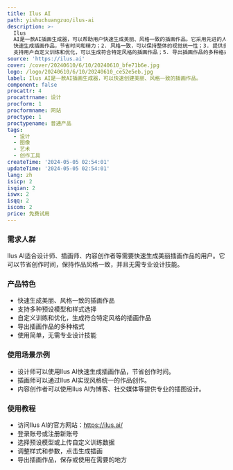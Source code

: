 ```yaml
---
title: Ilus AI
path: yishuchuangzuo/ilus-ai
description: >-
  Ilus
  AI是一款AI插画生成器，可以帮助用户快速生成美丽、风格一致的插画作品。它采用先进的人工智能技术，可以自动绘制出逼真的插画作品。该产品的主要优点包括：1.
  快速生成插画作品，节省时间和精力；2. 风格一致，可以保持整体的视觉统一性；3. 提供多种预设模型和样式选择，满足不同的创作需求；4.
  支持用户自定义训练和优化，可以生成符合特定风格的插画作品；5. 导出插画作品的多种格式，方便在不同平台上使用。
source: 'https://ilus.ai'
cover: /cover/20240610/6/10/20240610_bfe71b6e.jpg
logo: /logo/20240610/6/10/20240610_ce52e5eb.jpg
label: Ilus AI是一款AI插画生成器，可以快速创建美丽、风格一致的插画作品。
component: false
procattr: 4
procattrname: 设计
procform: 1
procformname: 网站
proctype: 1
proctypename: 普通产品
tags:
  - 设计
  - 图像
  - 艺术
  - 创作工具
createTime: '2024-05-05 02:54:01'
updateTime: '2024-05-05 02:54:01'
lang: zh
isicp: 2
isqian: 2
iswx: 2
isqq: 2
iscom: 2
price: 免费试用
---
```




### 需求人群
Ilus AI适合设计师、插画师、内容创作者等需要快速生成美丽插画作品的用户。它可以节省创作时间，保持作品风格一致，并且无需专业设计技能。

### 产品特色
* 快速生成美丽、风格一致的插画作品
* 支持多种预设模型和样式选择
* 自定义训练和优化，生成符合特定风格的插画作品
* 导出插画作品的多种格式
* 使用简单，无需专业设计技能

### 使用场景示例
* 设计师可以使用Ilus AI快速生成插画作品，节省创作时间。
* 插画师可以通过Ilus AI实现风格统一的作品创作。
* 内容创作者可以使用Ilus AI为博客、社交媒体等提供专业的插图设计。

### 使用教程
* 访问Ilus AI的官方网站：https://ilus.ai/
* 登录账号或注册新账号
* 选择预设模型或上传自定义训练数据
* 调整样式和参数，点击生成插画
* 导出插画作品，保存或使用在需要的地方

  
